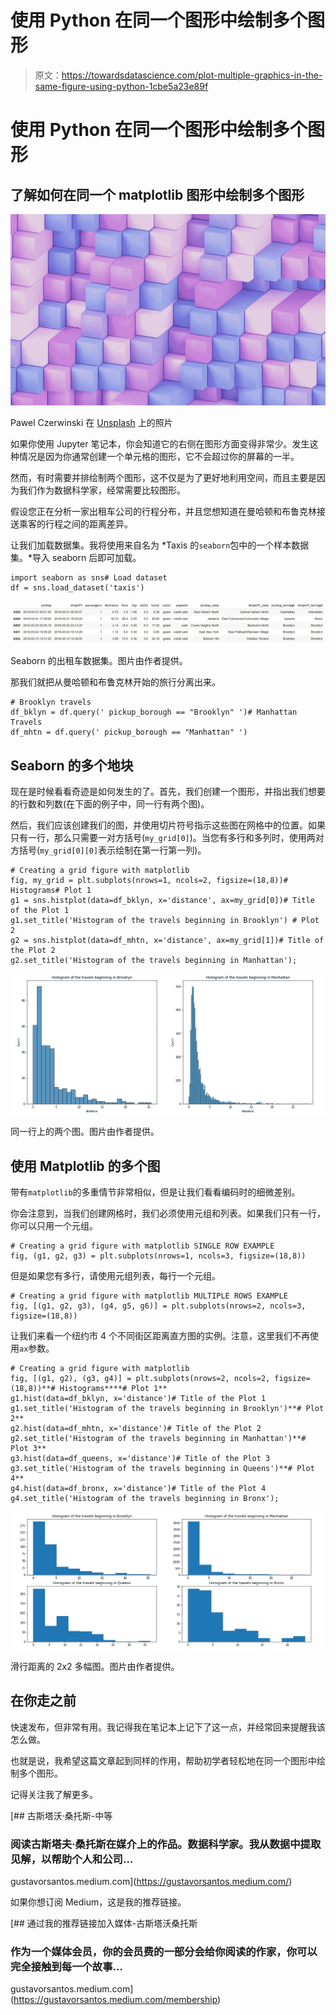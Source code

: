 # 使用 Python 在同一个图形中绘制多个图形

> 原文：<https://towardsdatascience.com/plot-multiple-graphics-in-the-same-figure-using-python-1cbe5a23e89f>

# 使用 Python 在同一个图形中绘制多个图形

## 了解如何在同一个 matplotlib 图形中绘制多个图形

![](img/056c7341360426b1f796a2bd86a73774.png)

Pawel Czerwinski 在 [Unsplash](https://unsplash.com/s/photos/tetris?utm_source=unsplash&utm_medium=referral&utm_content=creditCopyText) 上的照片

如果你使用 Jupyter 笔记本，你会知道它的右侧在图形方面变得非常少。发生这种情况是因为你通常创建一个单元格的图形，它不会超过你的屏幕的一半。

然而，有时需要并排绘制两个图形，这不仅是为了更好地利用空间，而且主要是因为我们作为数据科学家，经常需要比较图形。

假设您正在分析一家出租车公司的行程分布，并且您想知道在曼哈顿和布鲁克林接送乘客的行程之间的距离差异。

让我们加载数据集。我将使用来自名为 *Taxis 的`seaborn`包中的一个样本数据集。*导入 seaborn 后即可加载。

```
import seaborn as sns# Load dataset
df = sns.load_dataset('taxis')
```

![](img/5dd11beae1d61a93dd6761017ae55075.png)

Seaborn 的出租车数据集。图片由作者提供。

那我们就把从曼哈顿和布鲁克林开始的旅行分离出来。

```
# Brooklyn travels
df_bklyn = df.query(' pickup_borough == "Brooklyn" ')# Manhattan Travels
df_mhtn = df.query(' pickup_borough == "Manhattan" ')
```

## Seaborn 的多个地块

现在是时候看看奇迹是如何发生的了。首先，我们创建一个图形，并指出我们想要的行数和列数(在下面的例子中，同一行有两个图)。

然后，我们应该创建我们的图，并使用切片符号指示这些图在网格中的位置。如果只有一行，那么只需要一对方括号(`my_grid[0]`)。当您有多行和多列时，使用两对方括号(`my_grid[0][0]`表示绘制在第一行第一列)。

```
# Creating a grid figure with matplotlib
fig, my_grid = plt.subplots(nrows=1, ncols=2, figsize=(18,8))# Histograms# Plot 1
g1 = sns.histplot(data=df_bklyn, x='distance', ax=my_grid[0])# Title of the Plot 1
g1.set_title('Histogram of the travels beginning in Brooklyn') # Plot 2
g2 = sns.histplot(data=df_mhtn, x='distance', ax=my_grid[1])# Title of the Plot 2
g2.set_title('Histogram of the travels beginning in Manhattan');
```

![](img/6a2fac6a84ac321c22692626a60b20f7.png)

同一行上的两个图。图片由作者提供。

## 使用 Matplotlib 的多个图

带有`matplotlib`的多重情节非常相似，但是让我们看看编码时的细微差别。

你会注意到，当我们创建网格时，我们必须使用元组和列表。如果我们只有一行，你可以只用一个元组。

```
# Creating a grid figure with matplotlib SINGLE ROW EXAMPLE
fig, (g1, g2, g3) = plt.subplots(nrows=1, ncols=3, figsize=(18,8))
```

但是如果您有多行，请使用元组列表，每行一个元组。

```
# Creating a grid figure with matplotlib MULTIPLE ROWS EXAMPLE
fig, [(g1, g2, g3), (g4, g5, g6)] = plt.subplots(nrows=2, ncols=3, figsize=(18,8))
```

让我们来看一个纽约市 4 个不同街区距离直方图的实例。注意，这里我们不再使用`ax`参数。

```
# Creating a grid figure with matplotlib
fig, [(g1, g2), (g3, g4)] = plt.subplots(nrows=2, ncols=2, figsize=(18,8))**# Histograms****# Plot 1**
g1.hist(data=df_bklyn, x='distance')# Title of the Plot 1
g1.set_title('Histogram of the travels beginning in Brooklyn')**# Plot 2**
g2.hist(data=df_mhtn, x='distance')# Title of the Plot 2
g2.set_title('Histogram of the travels beginning in Manhattan')**# Plot 3**
g3.hist(data=df_queens, x='distance')# Title of the Plot 3
g3.set_title('Histogram of the travels beginning in Queens')**# Plot 4**
g4.hist(data=df_bronx, x='distance')# Title of the Plot 4
g4.set_title('Histogram of the travels beginning in Bronx');
```

![](img/0c94a72e04995d4194cdcc793de75f2b.png)

滑行距离的 2x2 多幅图。图片由作者提供。

## 在你走之前

快速发布，但非常有用。我记得我在笔记本上记下了这一点，并经常回来提醒我该怎么做。

也就是说，我希望这篇文章起到同样的作用，帮助初学者轻松地在同一个图形中绘制多个图形。

记得关注我了解更多。

[](https://gustavorsantos.medium.com/) [## 古斯塔沃·桑托斯-中等

### 阅读古斯塔夫·桑托斯在媒介上的作品。数据科学家。我从数据中提取见解，以帮助个人和公司…

gustavorsantos.medium.com](https://gustavorsantos.medium.com/) 

如果你想订阅 Medium，这是我的推荐链接。

[](https://gustavorsantos.medium.com/membership) [## 通过我的推荐链接加入媒体-古斯塔沃桑托斯

### 作为一个媒体会员，你的会员费的一部分会给你阅读的作家，你可以完全接触到每一个故事…

gustavorsantos.medium.com](https://gustavorsantos.medium.com/membership)